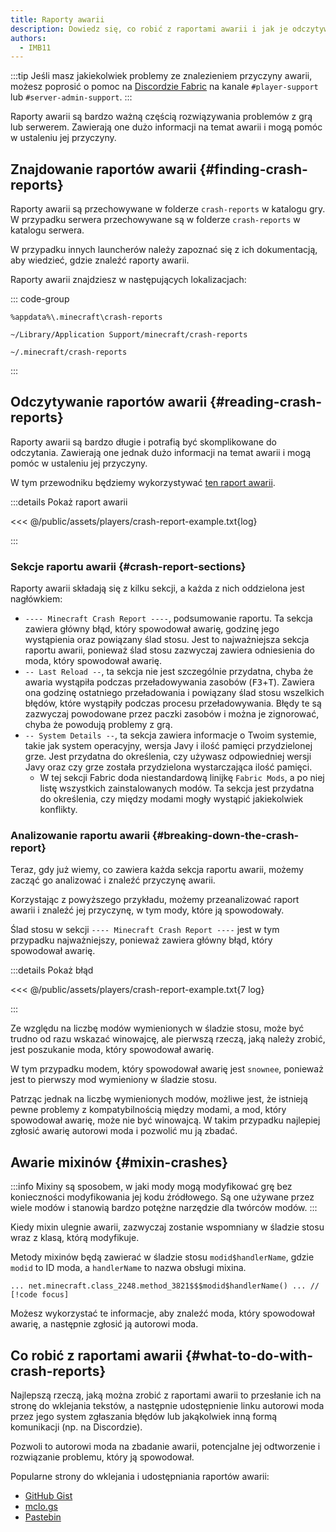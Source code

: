 ```yaml
---
title: Raporty awarii
description: Dowiedz się, co robić z raportami awarii i jak je odczytywać.
authors:
  - IMB11
---
```


:::tip
Jeśli masz jakiekolwiek problemy ze znalezieniem przyczyny awarii, możesz poprosić o pomoc na [Discordzie Fabric](https://discord.gg/v6v4pMv) na kanale `#player-support` lub `#server-admin-support`.
:::

Raporty awarii są bardzo ważną częścią rozwiązywania problemów z grą lub serwerem. Zawierają one dużo informacji na temat awarii i mogą pomóc w ustaleniu jej przyczyny.

## Znajdowanie raportów awarii {#finding-crash-reports}

Raporty awarii są przechowywane w folderze `crash-reports` w katalogu gry. W przypadku serwera przechowywane są w folderze `crash-reports` w katalogu serwera.

W przypadku innych launcherów należy zapoznać się z ich dokumentacją, aby wiedzieć, gdzie znaleźć raporty awarii.

Raporty awarii znajdziesz w następujących lokalizacjach:

::: code-group

```:no-line-numbers [Windows]
%appdata%\.minecraft\crash-reports
```

```:no-line-numbers [macOS]
~/Library/Application Support/minecraft/crash-reports
```

```:no-line-numbers [Linux]
~/.minecraft/crash-reports
```

:::

## Odczytywanie raportów awarii {#reading-crash-reports}

Raporty awarii są bardzo długie i potrafią być skomplikowane do odczytania. Zawierają one jednak dużo informacji na temat awarii i mogą pomóc w ustaleniu jej przyczyny.

W tym przewodniku będziemy wykorzystywać [ten raport awarii](/assets/players/crash-report-example.txt).

:::details Pokaż raport awarii

<<< @/public/assets/players/crash-report-example.txt{log}

:::

### Sekcje raportu awarii {#crash-report-sections}

Raporty awarii składają się z kilku sekcji, a każda z nich oddzielona jest nagłówkiem:

- `---- Minecraft Crash Report ----`, podsumowanie raportu. Ta sekcja zawiera główny błąd, który spowodował awarię, godzinę jego wystąpienia oraz powiązany ślad stosu. Jest to najważniejsza sekcja raportu awarii, ponieważ ślad stosu zazwyczaj zawiera odniesienia do moda, który spowodował awarię.
- `-- Last Reload --`, ta sekcja nie jest szczególnie przydatna, chyba że awaria wystąpiła podczas przeładowywania zasobów (<kbd>F3</kbd>+<kbd>T</kbd>). Zawiera ona godzinę ostatniego przeładowania i powiązany ślad stosu wszelkich błędów, które wystąpiły podczas procesu przeładowywania. Błędy te są zazwyczaj powodowane przez paczki zasobów i można je zignorować, chyba że powodują problemy z grą.
- `-- System Details --`, ta sekcja zawiera informacje o Twoim systemie, takie jak system operacyjny, wersja Javy i ilość pamięci przydzielonej grze. Jest przydatna do określenia, czy używasz odpowiedniej wersji Javy oraz czy grze została przydzielona wystarczająca ilość pamięci.
  - W tej sekcji Fabric doda niestandardową linijkę `Fabric Mods`, a po niej listę wszystkich zainstalowanych modów. Ta sekcja jest przydatna do określenia, czy między modami mogły wystąpić jakiekolwiek konflikty.

### Analizowanie raportu awarii {#breaking-down-the-crash-report}

Teraz, gdy już wiemy, co zawiera każda sekcja raportu awarii, możemy zacząć go analizować i znaleźć przyczynę awarii.

Korzystając z powyższego przykładu, możemy przeanalizować raport awarii i znaleźć jej przyczynę, w tym mody, które ją spowodowały.

Ślad stosu w sekcji `---- Minecraft Crash Report ----` jest w tym przypadku najważniejszy, ponieważ zawiera główny błąd, który spowodował awarię.

:::details Pokaż błąd

<<< @/public/assets/players/crash-report-example.txt{7 log}

:::

Ze względu na liczbę modów wymienionych w śladzie stosu, może być trudno od razu wskazać winowajcę, ale pierwszą rzeczą, jaką należy zrobić, jest poszukanie moda, który spowodował awarię.

W tym przypadku modem, który spowodował awarię jest `snownee`, ponieważ jest to pierwszy mod wymieniony w śladzie stosu.

Patrząc jednak na liczbę wymienionych modów, możliwe jest, że istnieją pewne problemy z kompatybilnością między modami, a mod, który spowodował awarię, może nie być winowajcą. W takim przypadku najlepiej zgłosić awarię autorowi moda i pozwolić mu ją zbadać.

## Awarie mixinów {#mixin-crashes}

:::info
Mixiny są sposobem, w jaki mody mogą modyfikować grę bez konieczności modyfikowania jej kodu źródłowego. Są one używane przez wiele modów i stanowią bardzo potężne narzędzie dla twórców modów.
:::

Kiedy mixin ulegnie awarii, zazwyczaj zostanie wspomniany w śladzie stosu wraz z klasą, którą modyfikuje.

Metody mixinów będą zawierać w śladzie stosu `modid$handlerName`, gdzie `modid` to ID moda, a `handlerName` to nazwa obsługi mixina.

```:no-line-numbers
... net.minecraft.class_2248.method_3821$$$modid$handlerName() ... // [!code focus]
```

Możesz wykorzystać te informacje, aby znaleźć moda, który spowodował awarię, a następnie zgłosić ją autorowi moda.

## Co robić z raportami awarii {#what-to-do-with-crash-reports}

Najlepszą rzeczą, jaką można zrobić z raportami awarii to przesłanie ich na stronę do wklejania tekstów, a następnie udostępnienie linku autorowi moda przez jego system zgłaszania błędów lub jakąkolwiek inną formą komunikacji (np. na Discordzie).

Pozwoli to autorowi moda na zbadanie awarii, potencjalne jej odtworzenie i rozwiązanie problemu, który ją spowodował.

Popularne strony do wklejania i udostępniania raportów awarii:

- [GitHub Gist](https://gist.github.com/)
- [mclo.gs](https://mclo.gs/)
- [Pastebin](https://pastebin.com/)
